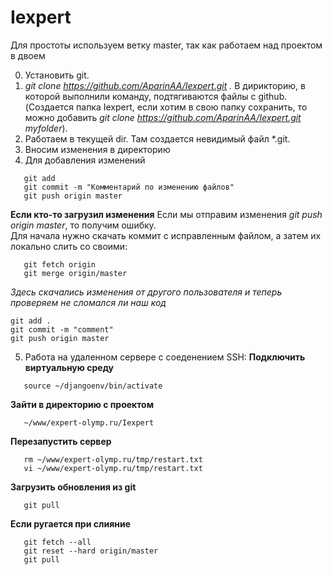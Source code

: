 # Iexpert
Для простоты используем ветку master, так как работаем над проектом в двоем

0. Установить git.
1. *git clone https://github.com/AparinAA/Iexpert.git .* В дирикторию, в которой выполнили команду, подтягиваются файлы с github. (Создается папка Iexpert, если хотим в свою папку сохранить, то можно добавить *git clone https://github.com/AparinAA/Iexpert.git myfolder*).
2. Работаем в текущей dir. Там создается невидимый файл \*.git.
3. Вносим изменения в директорию
4. Для добавления изменений
```
   git add
   git commit -m "Комментарий по изменению файлов"
   git push origin master
```
**Если кто-то загрузил изменения**
Если мы отправим изменения *git push origin master*, то получим ошибку.\
Для начала нужно скачать коммит с исправленным файлом, а затем их локально слить со своими:
```
   git fetch origin
   git merge origin/master
```
*Здесь скачались изменения от другого пользователя и теперь проверяем не сломался ли наш код*
```
git add .
git commit -m "comment"
git push origin master
```
5. Работа на удаленном сервере с соеденением SSH:
**Подключить виртуальную среду** 
```
   source ~/djangoenv/bin/activate
```
**Зайти в директорию с проектом** 
```
   ~/www/expert-olymp.ru/Iexpert
``` 
**Перезапустить сервер** 
```
   rm ~/www/expert-olymp.ru/tmp/restart.txt
   vi ~/www/expert-olymp.ru/tmp/restart.txt
```
**Загрузить обновления из git** 
```
   git pull
```
   
**Если ругается при слияние**
```
   git fetch --all
   git reset --hard origin/master
   git pull
```
